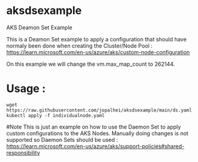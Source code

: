 # aksdsexample
AKS Deamon Set Example

This is a Deamon Set example to apply a configuration that should have normaly been done when creating the Cluster/Node Pool : https://learn.microsoft.com/en-us/azure/aks/custom-node-configuration 

On this example we will change the vm.max_map_count to 262144.

# Usage :
```
wget https://raw.githubusercontent.com/jopalhei/aksdsexample/main/ds.yaml
kubectl apply -f individualnode.yaml
```

#Note 
This is just an example on how to use the Daemon Set to apply custom configurations to the AKS Nodes.
Manually doing changes is not supported so Daemon Sets should be used : https://learn.microsoft.com/en-us/azure/aks/support-policies#shared-responsibility 
